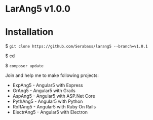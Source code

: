 # LarAng5 v1.0.0

# Installation
$ `git clone https://github.com/Serabass/larang5 --branch=v1.0.1` <your-app-name>

$ cd <your-app-name>

$ `composer update`

Join and help me to make following projects:
* ExpAng5 - Angular5 with Express
* GrAng5 - Angular5 with Grails
* AspAng5 - Angular5 with ASP.Net Core
* PythAng5 - Angular5 with Python
* RoRAng5 - Angular5 with Ruby On Rails
* ElectrAng5 - Angular5 with Electron
